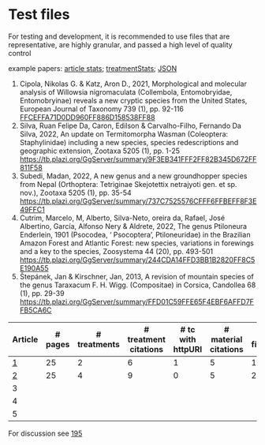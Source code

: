 # Test files
For testing and development, it is recommended to use files that are representative, are highly granular, and passed a high level of quality control

example papers: 
[article stats](https://tb.plazi.org/GgServer/dioStats/stats?outputFields=doc.articleUuid+doc.doi+bib.year+bib.source+cont.treatCount&groupingFields=doc.doi+bib.year+bib.source+cont.treatCount&FP-doc.articleUuid=9F3EB341FFF2FF82B345D672FF811F58%20737C7525576CFFF6FFBEFF8F3E49FFC1%20244CDA14FFD3BB1B2820FF8C5E190A55%20FFD01C59FFE65F4EBF6AFFD7FFB5CA6C&format=HTML); [treatmentStats](https://tb.plazi.org/GgServer/srsStats/stats?outputFields=doc.uuid+doc.doi+doc.gbifTaxonId+doc.articleUuid+doc.articleGbifId+bib.source+tax.name+tax.status+cit.treatCitCount+matCit.id+matCit.gbifOccurrenceId+matCit.gbifSpecimenId+matCit.verbatimMatCit+matCit.collectionCode+matCit.specimenCode+matCit.accessionNumber&groupingFields=doc.gbifTaxonId+doc.articleUuid+doc.articleGbifId+bib.source+tax.name+tax.status+matCit.id+matCit.gbifOccurrenceId+matCit.gbifSpecimenId+matCit.verbatimMatCit+matCit.collectionCode+matCit.specimenCode+matCit.accessionNumber&FP-doc.articleUuid=9F3EB341FFF2FF82B345D672FF811F58%20737C7525576CFFF6FFBEFF8F3E49FFC1%20244CDA14FFD3BB1B2820FF8C5E190A55%20FFD01C59FFE65F4EBF6AFFD7FFB5CA6C&format=HTML); [JSON](https://tb.plazi.org/GgServer/srsStats/stats?outputFields=doc.uuid+doc.doi+doc.gbifTaxonId+doc.articleUuid+doc.articleGbifId+bib.source+tax.name+tax.status+cit.treatCitCount+matCit.id+matCit.gbifOccurrenceId+matCit.gbifSpecimenId+matCit.verbatimMatCit+matCit.collectionCode+matCit.specimenCode+matCit.accessionNumber&groupingFields=doc.gbifTaxonId+doc.articleUuid+doc.articleGbifId+bib.source+tax.name+tax.status+matCit.id+matCit.gbifOccurrenceId+matCit.gbifSpecimenId+matCit.verbatimMatCit+matCit.collectionCode+matCit.specimenCode+matCit.accessionNumber&FP-doc.articleUuid=9F3EB341FFF2FF82B345D672FF811F58%20737C7525576CFFF6FFBEFF8F3E49FFC1%20244CDA14FFD3BB1B2820FF8C5E190A55%20FFD01C59FFE65F4EBF6AFFD7FFB5CA6C&format=JSON)

1.  Cipola, Nikolas G. & Katz, Aron D., 2021, Morphological and molecular analysis of Willowsia nigromaculata (Collembola, Entomobryidae, Entomobryinae) reveals a new cryptic species from the United States, European Journal of Taxonomy 739 (1), pp. 92-116 [FFCEFFA71D0DD960FF886D158538FF88](https://tb.plazi.org/GgServer/summary/FFCEFFA71D0DD960FF886D158538FF88)
2.  Silva, Ruan Felipe Da, Caron, Edilson & Carvalho-Filho, Fernando Da Silva, 2022, An update on Termitomorpha Wasman (Coleoptera: Staphylinidae) including a new species, species redescriptions and geographic extension, Zootaxa 5205 (1), pp. 1-25 
https://tb.plazi.org/GgServer/summary/9F3EB341FFF2FF82B345D672FF811F58
3. Subedi, Madan, 2022, A new genus and a new groundhopper species from Nepal (Orthoptera: Tetriginae Skejotettix netrajyoti gen. et sp. nov.), Zootaxa 5205 (1), pp. 35-54 
https://tb.plazi.org/GgServer/summary/737C7525576CFFF6FFBEFF8F3E49FFC1
4. Cutrim, Marcelo, M, Alberto, Silva-Neto, oreira da, Rafael, José Albertino, García, Alfonso Nery & Aldrete, 2022, The genus Ptiloneura Enderlein, 1901 (Psocodea, ‘ Psocoptera’, Ptiloneuridae) in the Brazilian Amazon Forest and Atlantic Forest: new species, variations in forewings and a key to the species, Zoosystema 44 (20), pp. 493-501 
https://tb.plazi.org/GgServer/summary/244CDA14FFD3BB1B2820FF8C5E190A55
5. Štepánek, Jan & Kirschner, Jan, 2013, A revision of mountain species of the genus Taraxacum F. H. Wigg. (Compositae) in Corsica, Candollea 68 (1), pp. 29-39 
https://tb.plazi.org/GgServer/summary/FFD01C59FFE65F4EBF6AFFD7FFB5CA6C

| Article | # pages | # treatments | # treatment citations | # tc with httpURI |# material citations | # figures | # tables | # bibliographic citations | # new spec. | 
| --- |--- |--- |--- |--- |--- |--- |--- |--- |--- |
| [1](https://tb.plazi.org/GgServer/dioStats/stats?outputFields=doc.articleUuid+bib.source+cont.pageCount+cont.treatCount+cont.treatCitCount+cont.treatCitCountHttpUri+cont.matCitCount+cont.figCount+cont.tabCount+cont.bibRefCount+treat.status&groupingFields=doc.articleUuid+bib.source+cont.pageCount+cont.treatCount+cont.treatCitCount+cont.treatCitCountHttpUri+cont.matCitCount+cont.figCount+cont.tabCount+cont.bibRefCount+treat.status&FP-doc.articleUuid=FFCEFFA71D0DD960FF886D158538FF88&FP-bib.source=%22European%20Journal%20of%20Taxonomy%22&FP-cont.treatCount=2&FP-cont.treatCitCount=1-&FP-cont.matCitCount=2-&FP-treat.status=%22sp.%20nov.%22&format=HTML) | 25 | 2 | 6 | 1 | 5 | 11 | 4 | 58 | 1 |
| [2](https://tb.plazi.org/GgServer/dioStats/stats?outputFields=doc.articleUuid+bib.source+cont.pageCount+cont.treatCount+cont.treatCitCount+cont.treatCitCountHttpUri+cont.matCitCount+cont.figCount+cont.tabCount+cont.bibRefCount+treat.status&groupingFields=doc.articleUuid+bib.source+cont.pageCount+cont.treatCount+cont.treatCitCount+cont.treatCitCountHttpUri+cont.matCitCount+cont.figCount+cont.tabCount+cont.bibRefCount&FP-doc.articleUuid=9F3EB341FFF2FF82B345D672FF811F58&FP-bib.source=%20&FP-cont.treatCount=%20&FP-cont.treatCitCount=%20&FP-cont.matCitCount=%20&FP-treat.status=%20&format=HTML) | 25 | 4 | 9 | 0 | 5 | 21 | 0 | 18 | 1 |
| 3 |
| 4 |
| 5 |


For discussion see [195](https://github.com/plazi/arcadia-project/issues/195)

